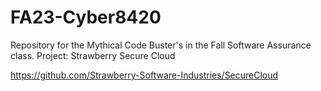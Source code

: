 # FA23-Cyber8420
 Repository for the Mythical Code Buster's in the Fall Software Assurance class.
 Project: Strawberry Secure Cloud

https://github.com/Strawberry-Software-Industries/SecureCloud
